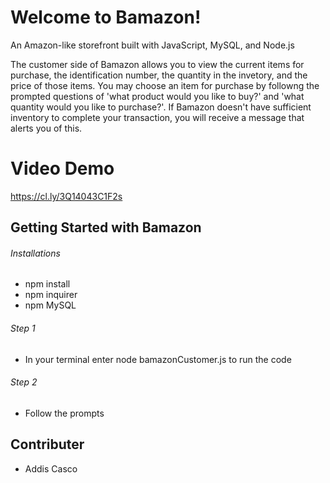 # Welcome to Bamazon! 
An Amazon-like storefront built with  JavaScript, MySQL, and Node.js


The customer side of Bamazon allows you to view the current items for purchase, the identification number, the quantity in the invetory, and the price of those items. You may choose an item for purchase by followng the prompted questions of 'what product would you like to buy?' and 'what quantity would you like to purchase?'. If Bamazon doesn't have sufficient inventory to complete your transaction, you will receive a message that alerts you of this. 


# Video Demo
https://cl.ly/3Q14043C1F2s

## Getting Started with Bamazon

###### Installations
+ npm install
+ npm inquirer
+ npm MySQL

###### Step 1
+ In your terminal enter node bamazonCustomer.js to run the code

###### Step 2
+ Follow the prompts

## Contributer
+ Addis Casco